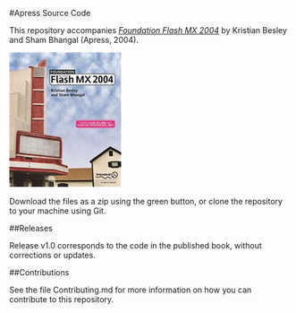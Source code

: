 #Apress Source Code

This repository accompanies [*Foundation Flash MX 2004*](http://www.apress.com/9781590593035) by Kristian Besley and Sham Bhangal (Apress, 2004).

![Cover image](9781590593035.jpg)

Download the files as a zip using the green button, or clone the repository to your machine using Git.

##Releases

Release v1.0 corresponds to the code in the published book, without corrections or updates.

##Contributions

See the file Contributing.md for more information on how you can contribute to this repository.
